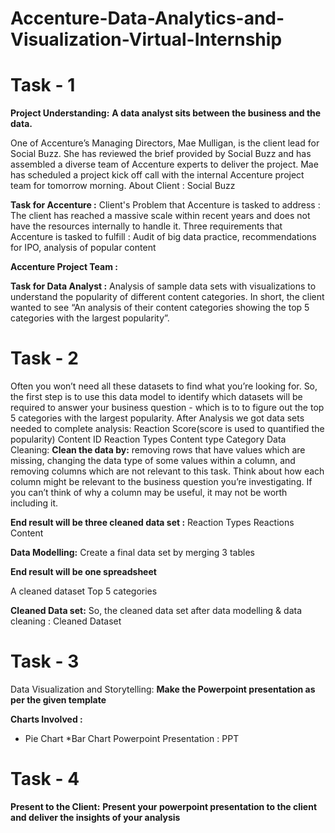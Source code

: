 # Accenture-Data-Analytics-and-Visualization-Virtual-Internship
# Task - 1

**Project Understanding:**
**A data analyst sits between the business and the data.**

One of Accenture’s Managing Directors, Mae Mulligan, is the client lead for Social Buzz.
She has reviewed the brief provided by Social Buzz and has assembled a diverse team of Accenture experts to deliver the project.
Mae has scheduled a project kick off call with the internal Accenture project team for tomorrow morning.
About Client : Social Buzz

**Task for Accenture :**
Client's Problem that Accenture is tasked to address : The client has reached a massive scale within recent years and does not have the resources internally to handle it.
Three requirements that Accenture is tasked to fulfill : Audit of big data practice, recommendations for IPO, analysis of popular content

**Accenture Project Team :**


**Task for Data Analyst :**
Analysis of sample data sets with visualizations to understand the popularity of different content categories.
In short, the client wanted to see “An analysis of their content categories showing the top 5 categories with the largest popularity”.

# Task - 2
Often you won’t need all these datasets to find what you’re looking for.
So, the first step is to use this data model to identify which datasets will be required to answer your business question - which is to to figure out the top 5 categories with the largest popularity.
After Analysis we got data sets needed to complete analysis:
Reaction Score(score is used to quantified the popularity)
Content ID
Reaction Types
Content type
Category
Data Cleaning:
**Clean the data by:**
removing rows that have values which are missing,
changing the data type of some values within a column, and
removing columns which are not relevant to this task.
Think about how each column might be relevant to the business question you’re investigating. If you can’t think of why a column may be useful, it may not be worth including it.

**End result will be three cleaned data set :**
Reaction Types
Reactions
Content

**Data Modelling:**
Create a final data set by merging 3 tables

**End result will be one spreadsheet**

A cleaned dataset
Top 5 categories

**Cleaned Data set:**
So, the cleaned data set after data modelling & data cleaning : Cleaned Dataset

# Task - 3
Data Visualization and Storytelling:
**Make the Powerpoint presentation as per the given template**

**Charts Involved :**
* Pie Chart
*Bar Chart
Powerpoint Presentation : PPT

# Task - 4
**Present to the Client:**
**Present your powerpoint presentation to the client and deliver the insights of your analysis**
